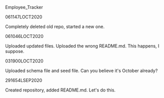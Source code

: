 Employee_Tracker

061147LOCT2020

Completely deleted old repo, started a new one.

061046LOCT2020

Uploaded updated files. Uploaded the wrong README.md. This happens, I suppose.

031900LOCT2020

Uploaded schema file and seed file. Can you believe it's October already?

291654LSEP2020

Created repository, added README.md. Let's do this.
